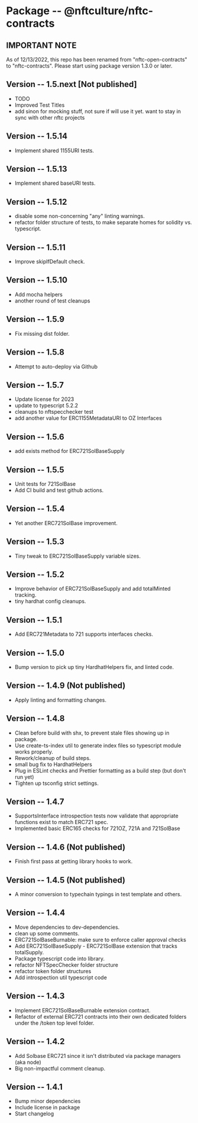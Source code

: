 # Package -- @nftculture/nftc-contracts

## IMPORTANT NOTE
As of 12/13/2022, this repo has been renamed from "nftc-open-contracts" to "nftc-contracts". Please start using package version 1.3.0 or later.


## Version -- 1.5.next [Not published]
- TODO
- Improved Test Titles
- add sinon for mocking stuff, not sure if will use it yet. want to stay in sync with other nftc projects

## Version -- 1.5.14
- Implement shared 1155URI tests.

## Version -- 1.5.13
- Implement shared baseURI tests.

## Version -- 1.5.12
- disable some non-concerning "any" linting warnings.
- refactor folder structure of tests, to make separate homes for solidity vs. typescript.

## Version -- 1.5.11
- Improve skipIfDefault check.

## Version -- 1.5.10
- Add mocha helpers
- another round of test cleanups

## Version -- 1.5.9
- Fix missing dist folder.

## Version -- 1.5.8
- Attempt to auto-deploy via Github

## Version -- 1.5.7
- Update license for 2023
- update to typescript 5.2.2
- cleanups to nftspecchecker test
- add another value for ERC1155MetadataURI to OZ Interfaces

## Version -- 1.5.6
- add exists method for ERC721SolBaseSupply

## Version -- 1.5.5
- Unit tests for 721SolBase
- Add CI build and test github actions.

## Version -- 1.5.4
- Yet another ERC721SolBase improvement.

## Version -- 1.5.3
- Tiny tweak to ERC721SolBaseSupply variable sizes.

## Version -- 1.5.2
- Improve behavior of ERC721SolBaseSupply and add totalMinted tracking.
- tiny hardhat config cleanups.

## Version -- 1.5.1
- Add ERC721Metadata to 721 supports interfaces checks.

## Version -- 1.5.0
- Bump version to pick up tiny HardhatHelpers fix, and linted code.

## Version -- 1.4.9 (Not published)
- Apply linting and formatting changes.

## Version -- 1.4.8
- Clean before build with shx, to prevent stale files showing up in package.
- Use create-ts-index util to generate index files so typescript module works properly.
- Rework/cleanup of build steps.
- small bug fix to HardhatHelpers
- Plug in ESLint checks and Prettier formatting as a build step (but don't run yet)
- Tighten up tsconfig strict settings.

## Version -- 1.4.7
- SupportsInterface introspection tests now validate that appropriate functions exist to match ERC721 spec.
- Implemented basic ERC165 checks for 721OZ, 721A and 721SolBase

## Version -- 1.4.6 (Not published)
- Finish first pass at getting library hooks to work.

## Version -- 1.4.5 (Not published)
- A minor conversion to typechain typings in test template and others.

## Version -- 1.4.4
- Move dependencies to dev-dependencies.
- clean up some comments.
- ERC721SolBaseBurnable: make sure to enforce caller approval checks
- Add ERC721SolBaseSupply - ERC721SolBase extension that tracks totalSupply.
- Package typescript code into library.
- refactor NFTSpecChecker folder structure
- refactor token folder structures
- Add introspection util typescript code

## Version -- 1.4.3
- Implement ERC721SolBaseBurnable extension contract.
- Refactor of external ERC721 contracts into their own dedicated folders under the /token top level folder.

## Version -- 1.4.2
- Add Solbase ERC721 since it isn't distributed via package managers (aka node)
- Big non-impactful comment cleanup.

## Version -- 1.4.1
- Bump minor dependencies
- Include license in package
- Start changelog